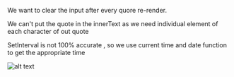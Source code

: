 We want to clear the input after every quore re-render.

We can't put the quote in the innerText as we need individual element of each character of out quote

SetInterval is not 100% accurate , so we use current time and date function to get the appropriate time

![alt text]()
